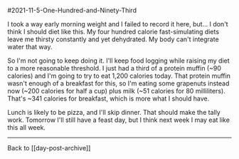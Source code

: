 #2021-11-5-One-Hundred-and-Ninety-Third

I took a way early morning weight and I failed to record it here, but...  I don't think I should diet like this.  My four hundred calorie fast-simulating diets leave me thirsty constantly and yet dehydrated.  My body can't integrate water that way.

So I'm not going to keep doing it.  I'll keep food logging while raising my diet to a more reasonable threshold.  I just had a third of a protein muffin (~90 calories) and I'm going to try to eat 1,200 calories today.  That protein muffin wasn't enough of a breakfast for this, so I'm eating some grapenuts instead now (~200 calories for half a cup) plus milk (~51 calories for 80 milliliters).  That's ~341 calories for breakfast, which is more what I should have.

Lunch is likely to be pizza, and I'll skip dinner.  That should make the tally work.  Tomorrow I'll still have a feast day, but I think next week I may eat like this all week.

---
Back to [[day-post-archive]]